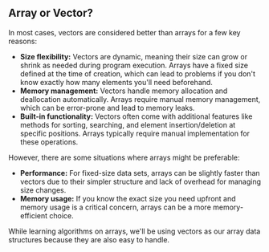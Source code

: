 ## Array or Vector?
In most cases, vectors are considered better than arrays for a few key reasons:

- **Size flexibility:** Vectors are dynamic, meaning their size can grow or shrink as needed during program execution. Arrays have a fixed size defined at the time of creation, which can lead to problems if you don't know exactly how many elements you'll need beforehand.
- **Memory management:** Vectors handle memory allocation and deallocation automatically. Arrays require manual memory management, which can be error-prone and lead to memory leaks.
- **Built-in functionality:** Vectors often come with additional features like methods for sorting, searching, and element insertion/deletion at specific positions. Arrays typically require manual implementation for these operations.

However, there are some situations where arrays might be preferable:

- **Performance:** For fixed-size data sets, arrays can be slightly faster than vectors due to their simpler structure and lack of overhead for managing size changes.
- **Memory usage:** If you know the exact size you need upfront and memory usage is a critical concern, arrays can be a more memory-efficient choice.

While learning algorithms on arrays, we'll be using vectors as our array data structures because they are also easy to handle.